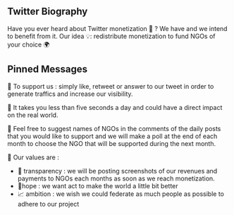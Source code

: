 ## Twitter Biography
Have you ever heard about Twitter monetization 💸 ? We have and we intend to benefit from it. Our idea 💡: redistribute monetization to fund NGOs of your choice 🌍

## Pinned Messages
📌 To support us : simply like, retweet or answer to our tweet in order to generate traffics and increase our visibility.

📌 It takes you less than five seconds a day and could have a direct impact on the real world.

📌 Feel free to suggest names of NGOs in the comments of the daily posts that you would like to support and we will make a poll at the end of each month to choose the NGO that will be supported during the next month. 

📌 Our values are : 
- 🔎 transparency : we will be posting screenshots of our revenues and payments to NGOs each months as soon as we reach monetization. 
- 🙏hope : we want act to make the world a little bit better
- 📈 ambition : we wish we could federate as much people as possible to adhere to our project

